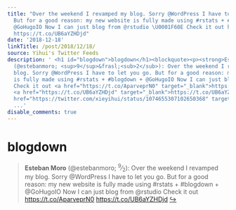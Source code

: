 ```yaml
---
title: "Over the weekend I revamped my blog. Sorry @WordPress I have to let you go.
  But for a good reason: my new website is fully made using #rstats + #blogdown +
  @GoHugoIO Now I can just blog from @rstudio \U0001F60E Check it out https://t.co/AparveprN0
  https://t.co/UB6aYZHDjd"
date: '2018-12-18'
linkTitle: /post/2018/12/18/
source: Yihui's Twitter Feeds
description: ' <h1 id="blogdown">blogdown</h1><blockquote><p><strong>Esteban Moro</strong>
  (@estebanmoro; <sup>9</sup>&frasl;<sub>2</sub>): Over the weekend I revamped my
  blog. Sorry @WordPress I have to let you go. But for a good reason: my new website
  is fully made using #rstats + #blogdown + @GoHugoIO Now I can just blog from @rstudio
  Check it out <a href="https://t.co/AparveprN0" target="_blank">https://t.co/AparveprN0</a>
  <a href="https://t.co/UB6aYZHDjd" target="_blank">https://t.co/UB6aYZHDjd</a> <a
  href="https://twitter.com/xieyihui/status/1074655307102650368" target="_blank">&#8618;</a></p></blockq
  ...'
disable_comments: true
---
```

 <h1 id="blogdown">blogdown</h1><blockquote><p><strong>Esteban Moro</strong> (@estebanmoro; <sup>9</sup>&frasl;<sub>2</sub>): Over the weekend I revamped my blog. Sorry @WordPress I have to let you go. But for a good reason: my new website is fully made using #rstats + #blogdown + @GoHugoIO Now I can just blog from @rstudio Check it out <a href="https://t.co/AparveprN0" target="_blank">https://t.co/AparveprN0</a> <a href="https://t.co/UB6aYZHDjd" target="_blank">https://t.co/UB6aYZHDjd</a> <a href="https://twitter.com/xieyihui/status/1074655307102650368" target="_blank">&#8618;</a></p></blockq ...